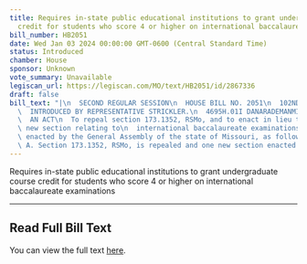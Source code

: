 ```yaml
---
title: Requires in-state public educational institutions to grant undergraduate course
  credit for students who score 4 or higher on international baccalaureate examinations
bill_number: HB2051
date: Wed Jan 03 2024 00:00:00 GMT-0600 (Central Standard Time)
status: Introduced
chamber: House
sponsor: Unknown
vote_summary: Unavailable
legiscan_url: https://legiscan.com/MO/text/HB2051/id/2867336
draft: false
bill_text: "|\n  SECOND REGULAR SESSION\n  HOUSE BILL NO. 2051\n  102ND GENERAL ASSEMBLY\n\
  \  INTRODUCED BY REPRESENTATIVE STRICKLER.\n  4695H.01I DANARADEMANMILLER,ChiefClerk\n\
  \  AN ACT\n  To repeal section 173.1352, RSMo, and to enact in lieu thereof one\
  \ new section relating to\n  international baccalaureate examinations.\n  Be it\
  \ enacted by the General Assembly of the state of Missouri, as follows:\n  Section\
  \ A. Section 173.1352, RSMo, is repealed and one new section enacted in lieu"
---
```

Requires in-state public educational institutions to grant undergraduate course credit for students who score 4 or higher on international baccalaureate examinations

---

## Read Full Bill Text

You can view the full text [here](https://legiscan.com/MO/text/HB2051/id/2867336).
